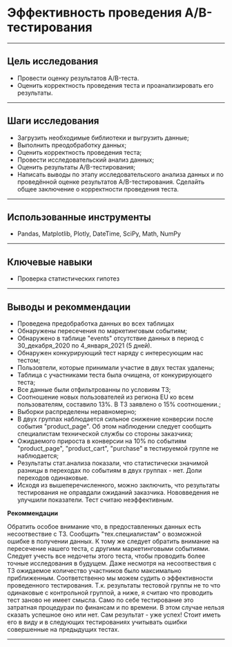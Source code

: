 # Эффективность проведения A/B-тестирования

---

## Цель исследования

- Провести оценку результатов A/B-теста.
- Оценить корректность проведения теста и проанализировать его результаты.

---

## Шаги исследования

- Загрузить необходимые библиотеки и выгрузить данные;
- Выполнить преодобработку данных;
- Оценить корректность проведения теста;
- Провести исследовательский анализ данных;
- Оценить результаты A/B-тестирования;
- Написать выводы по этапу исследовательского анализа данных и по проведённой оценке результатов A/B-тестирования. Сделайть общее заключение о корректности проведения теста.

---

## Использованные инструменты

- Pandas, Matplotlib, Plotly, DateTime, SciPy, Math, NumPy

---

## Ключевые навыки

- Проверка статистических гипотез

---

## Выводы и рекоммендации

- Проведена предобработка данных во всех таблицах
- Обнаружены пересечения по маркетинговым событиям;
- Обнаружено в таблице "events" отсутствие данных в период с 30_декабря_2020 по 4_января_2021 (5 дней).
- Обнаружен конкурирующий тест наряду с интересующим нас тестом;
- Пользовтели, которые принимали участие в двух тестах удалены;
- Таблица с участниками теста была очищена, от конкурирующего теста;
- Все данные были отфильтрованны по условиям ТЗ;
- Соотношение новых пользователей из региона EU ко всем пользователям, составило 13%. В ТЗ заявлено о 15% соотношении.;
- Выборки распределены неравномерно;
- В двух группах наблюдается сильное снижение конверсии после события "product_page". Об этом наблюдении следует сообщить специалистам технической службы со стороны заказчика;
- Ожидаемого прироста в конверсии на 10% по событиям "product_page", "product_cart", "purchase" в тестируемой группе не наблюдается;
- Результаты стат.анализа показали, что статистически значимой разницы в переходах по событиям в двух группах - нет. Доли переходов одинаковые.
- Исходя из вышеперечисленного, можно заключить, что результаты тестирования не оправдали ожиданий заказчика. Нововведения не улучшили показатели. Тест считаю неэффективным.

**Рекоммендации**

Обратить особое внимание что, в предоставленных данных есть несоотвествие с ТЗ. Сообщить "тех.специалистам" о возможной ошибке в получении данных.
К тому же следует обратить внимание на пересечение нашего теста, с другими маркетинговыми событиями.
Следует учесть все недочеты этого теста, чтобы проводить более точные исследования в будущем.
Даже несмотря на несоотвествия с ТЗ ожидаемое количество участников было максимально приближенным. Соответственно мы можем судить о эффективности проведенного тестирования. Т.к. результаты тестовой группы не то что одинаковые с контрольной группой, а ниже, я считаю что проводить тест заново не имеет смысла. Само по себе тестирование это затратная процедураи по финансам и по времени. В этом случае нельзя сказать успешное оно или нет. Сам результат - уже успех! Стоит иметь его в виду и в следующих тестированиях учитывать ошибки совершенные на предыдущих тестах.

---
